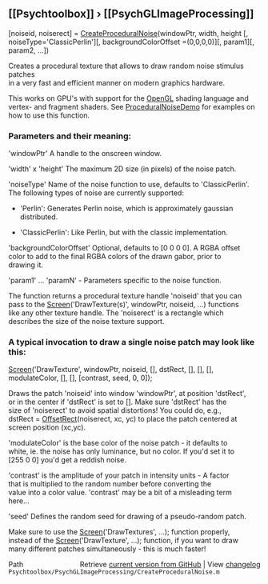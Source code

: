## [[Psychtoolbox]] &#8250; [[PsychGLImageProcessing]]

[noiseid, noiserect] = [CreateProceduralNoise](CreateProceduralNoise)(windowPtr, width, height [, noiseType='ClassicPerlin'][, backgroundColorOffset =(0,0,0,0)][, param1][, param2, ...])  
  
Creates a procedural texture that allows to draw random noise stimulus patches  
in a very fast and efficient manner on modern graphics hardware.  
  
This works on GPU's with support for the [OpenGL](OpenGL) shading language and  
vertex- and fragment shaders. See [ProceduralNoiseDemo](ProceduralNoiseDemo) for examples on how to use this function.  
  
  
### Parameters and their meaning:  
  
'windowPtr' A handle to the onscreen window.  
  
  
'width' x 'height' The maximum 2D size (in pixels) of the noise patch.  
  
  
'noiseType' Name of the noise function to use, defaults to 'ClassicPerlin'.  
The following types of noise are currently supported:  
  
- 'Perlin': Generates Perlin noise, which is approximately gaussian  
            distributed.  
  
- 'ClassicPerlin': Like Perlin, but with the classic implementation.  
  
  
'backgroundColorOffset' Optional, defaults to [0 0 0 0]. A RGBA offset  
color to add to the final RGBA colors of the drawn gabor, prior to  
drawing it.  
  
  
'param1' ... 'paramN' - Parameters specific to the noise function.  
  
  
The function returns a procedural texture handle 'noiseid' that you can  
pass to the [Screen](Screen)('DrawTexture(s)', windowPtr, noiseid, ...) functions  
like any other texture handle. The 'noiserect' is a rectangle which  
describes the size of the noise texture support.  
  
### A typical invocation to draw a single noise patch may look like this:  
  
[Screen](Screen)('DrawTexture', windowPtr, noiseid, [], dstRect, [], [], [],  
modulateColor, [], [], [contrast, seed, 0, 0]);  
  
Draws the patch 'noiseid' into window 'windowPtr', at position 'dstRect',  
or in the center if 'dstRect' is set to []. Make sure 'dstRect' has the  
size of 'noiserect' to avoid spatial distortions! You could do, e.g.,  
dstRect = [OffsetRect](OffsetRect)(noiserect, xc, yc) to place the patch centered at  
screen position (xc,yc).  
  
  
'modulateColor' is the base color of the noise patch - it defaults to  
white, ie. the noise has only luminance, but no color. If you'd set it to  
[255 0 0] you'd get a reddish noise.  
  
  
'contrast' is the amplitude of your patch in intensity units - A factor  
that is multiplied to the random number before converting the  
value into a color value. 'contrast' may be a bit of a misleading term  
here...  
  
'seed' Defines the random seed for drawing of a pseudo-random patch.  
  
Make sure to use the [Screen](Screen)('DrawTextures', ...); function properly,  
instead of the [Screen](Screen)('DrawTexture', ...); function, if you want to draw  
many different patches simultaneously - this is much faster!  
  




<div class="code_header" style="text-align:right;">
  <span style="float:left;">Path&nbsp;&nbsp;</span> <span class="counter">Retrieve <a href=
  "https://raw.github.com/Psychtoolbox-3/Psychtoolbox-3/beta/Psychtoolbox/PsychGLImageProcessing/CreateProceduralNoise.m">current version from GitHub</a> | View <a href=
  "https://github.com/Psychtoolbox-3/Psychtoolbox-3/commits/beta/Psychtoolbox/PsychGLImageProcessing/CreateProceduralNoise.m">changelog</a></span>
</div>
<div class="code">
  <code>Psychtoolbox/PsychGLImageProcessing/CreateProceduralNoise.m</code>
</div>

